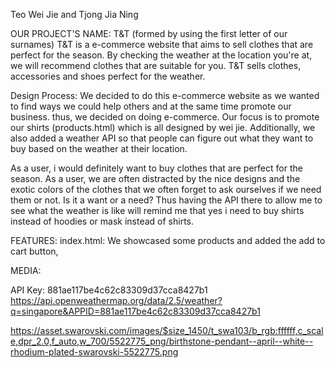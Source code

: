 Teo Wei Jie and Tjong Jia Ning 

OUR PROJECT'S NAME:
T&T (formed by using the first letter of our surnames)
T&T is a e-commerce website that aims to sell clothes that are perfect for the season. By checking the weather at the location you're at, we will recommend clothes that are suitable for you. T&T sells clothes, accessories and shoes perfect for the weather. 


Design Process:
We decided to do this e-commerce website as we wanted to find ways we could help others and at the same time promote our business. thus, we decided on doing e-commerce. Our focus is to promote our shirts (products.html) which is all designed by wei jie. Additionally, we also added a weather API so that people can figure out what they want to buy based on the weather at their location. 

As a user, i would definitely want to buy clothes that are perfect for the season.
As a user, we are often distracted by the nice designs and the exotic colors of the clothes that we often forget to ask ourselves if we need them or not. Is it a want or a need? Thus having the API there to allow me to see what the weather is like will remind me that yes i need to buy shirts instead of hoodies or mask instead of shirts. 

FEATURES:
index.html: 
We showcased some products and added the add to cart button, 



























































































































































































































































































































































































































































































































































































































































































































































































































































































































































































































MEDIA:

 

API Key: 881ae117be4c62c83309d37cca8427b1 
https://api.openweathermap.org/data/2.5/weather?q=singapore&APPID=881ae117be4c62c83309d37cca8427b1

 
https://asset.swarovski.com/images/$size_1450/t_swa103/b_rgb:ffffff,c_scale,dpr_2.0,f_auto,w_700/5522775_png/birthstone-pendant--april--white--rhodium-plated-swarovski-5522775.png
